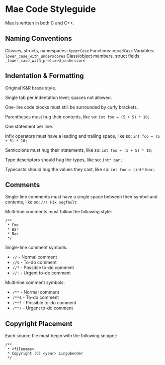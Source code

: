 Mae Code Styleguide
===================
Mae is written in both C and C++.

Naming Conventions
------------------
Classes, structs, namespaces: `UpperCase`
Functions: `mixedCase`
Variables: `lower_case_with_underscores`
Class/object members, struct fields: `_lower_case_with_prefixed_underscore`

Indentation & Formatting
----------------------
Original K&R brace style.

Single tab per indentation level; spaces not allowed.

One-line code blocks must still be surrounded by curly brackets.

Parentheses must hug their contents, like so:
`int foo = (5 + 5) * 10;`

One statement per line.

Infix operators must have a leading and trailing space, like so:
`int foo = (5 + 5) * 10;`

Semicolons must hug their statements, like so:
`int foo = (5 + 5) * 10;`

Type descriptors should hug the types, like so:
`int* bar;`

Typecasts should hug the values they cast, like so:
`int foo = (int*)bar;`

Comments
--------
Single-line comments must have a single space between their symbol and contents,
like so:
`//! Fix segfault`

Multi-line comments must follow the following style:
```
/**
 * Foo
 * Bar
 * Baz
 */
```

Single-line comment symbols:
- `//` - Normal comment
- `//$` - To-do comment
- `//?` - Possible to-do comment
- `//!` - Urgent to-do comment

Multi-line comment symbols:
- `/**` - Normal comment
- `/**$` - To-do comment
- `/**?` - Possible to-do comment
- `/**!` - Urgent to-do comment

Copyright Placement
-------------------
Each source file must begin with the following snippet:
```
/**
 * <filename>
 * Copyright (C) <year> Lingubender
 */
```
